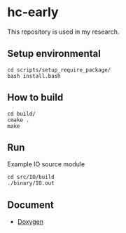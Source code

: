 # hc-early
This repository is used in my research.

## Setup environmental
```
cd scripts/setup_require_package/
bash install.bash
```

## How to build
```
cd build/
cmake .
make
```

## Run
Example IO source module
```
cd src/IO/build
./binary/IO.out
```

## Document
+ [Doxygen](https://naokitakahashi12.github.io/hc-early/)
